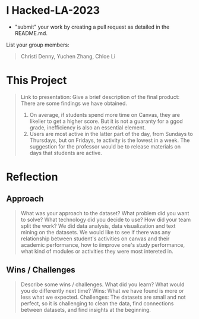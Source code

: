 # I Hacked-LA-2023
- "submit" your work by creating a pull request as detailed in the README.md.

List your group members:
> Christi Denny, Yuchen Zhang, Chloe Li

# This Project<br>
> Link to presentation: 
> Give a brief description of the final product:
>  There are some findings we have obtained.
>  1. On average, if students spend more time on Canvas, they are likelier to get a higher score. But it is not a guaranty for a ggod grade, inefficiency is also an essential element.
>  2. Users are most active in the latter part of the day, from Sundays to Thursdays, but on Fridays, te activity is the lowest in a week. The suggestion for the professor would be to release materials on days that students are active.
>   

# Reflection
## Approach<br>
> What was your approach to the dataset? What problem did you want to solve? What technology did you decide to use? How did your team split the work?
> We did data analysis, data visualization and text mining on the datasets.
> We would like to see if there was any relationship between student's activities on canvas and their academic performance, how to iimprove one's study performance, what kind of modules or activities they were most intereted in. 
 
## Wins / Challenges<br>
> Describe some wins / challenges. What did you learn? What would you do differently next time?
> Wins: What we have found is more or less what we expected.
> Challenges: The datasets are small and not perfect, so it is challenging to clean the data, find connections between datasets, and find insights at the beginning.


